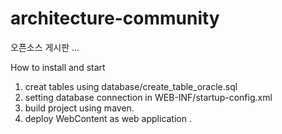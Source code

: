 # architecture-community

오픈소스 게시판 ... 

How to install and start 

1. creat tables using database/create_table_oracle.sql
2. setting database connection in WEB-INF/startup-config.xml
3. build project using maven.
4. deploy WebContent as web application .
